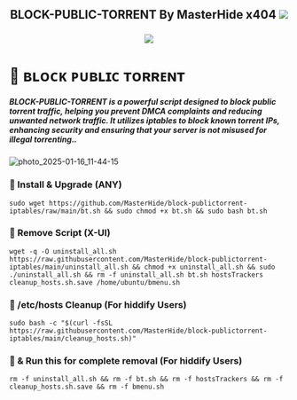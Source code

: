 <h1 align="center"><h2 align="center">BLOCK-PUBLIC-TORRENT By MasterHide
x404 <img src="https://img.shields.io/badge/Version-2.0.5-blue.svg"></h2>
        <h3 align="center"><img src="https://img.shields.io/static/v1?style=for-the-badge&logo=ubuntu&label=Ubuntu%2018&message=20.04 PLUS&color=blue">
                
# 📌 ʙʟᴏᴄᴋ ᴘᴜʙʟɪᴄ ᴛᴏʀʀᴇɴᴛ 

##### **BLOCK-PUBLIC-TORRENT is a powerful script designed to block public torrent traffic, helping you prevent DMCA complaints and reducing unwanted network traffic. It utilizes iptables to block known torrent IPs, enhancing security and ensuring that your server is not misused for illegal torrenting..**
![photo_2025-01-16_11-44-15](https://github.com/user-attachments/assets/fd58a309-5896-45b8-83ab-1f9c7854c30d)


### 📌 Install & Upgrade (ANY)
```
sudo wget https://github.com/MasterHide/block-publictorrent-iptables/raw/main/bt.sh && sudo chmod +x bt.sh && sudo bash bt.sh
```

### 📌 Remove Script (X-UI)
```
wget -q -O uninstall_all.sh https://raw.githubusercontent.com/MasterHide/block-publictorrent-iptables/main/uninstall_all.sh && chmod +x uninstall_all.sh && sudo ./uninstall_all.sh && rm -f uninstall_all.sh bt.sh hostsTrackers cleanup_hosts.sh.save /home/ubuntu/bmenu.sh
```

### 📌 /etc/hosts Cleanup (For hiddify Users)
```
sudo bash -c "$(curl -fsSL https://raw.githubusercontent.com/MasterHide/block-publictorrent-iptables/main/cleanup_hosts.sh)"
```
### 📌 & Run this for complete removal (For hiddify Users)
```
rm -f uninstall_all.sh && rm -f bt.sh && rm -f hostsTrackers && rm -f cleanup_hosts.sh.save && rm -f bmenu.sh
```
